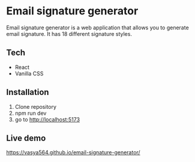 # Email signature generator

Email signature generator is a web application that allows you to generate email signature. It has 18 different signature styles.

## Tech

- React
- Vanilla CSS

## Installation
1. Clone repository
2. npm run dev
3. go to <http://localhost:5173>


## Live demo
<https://vasya564.github.io/email-signature-generator/>